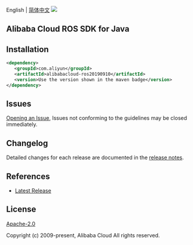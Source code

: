 English | [简体中文](README-CN.md)
![](https://aliyunsdk-pages.alicdn.com/icons/AlibabaCloud.svg)

## Alibaba Cloud ROS SDK for Java

## Installation

```xml
<dependency>
   <groupId>com.aliyun</groupId>
   <artifactId>alibabacloud-ros20190910</artifactId>
   <version>Use the version shown in the maven badge</version>
</dependency>
```

## Issues
[Opening an Issue](https://github.com/aliyun/alibabacloud-java-async-sdk/issues/new), Issues not conforming to the guidelines may be closed immediately.

## Changelog
Detailed changes for each release are documented in the [release notes](./ChangeLog.txt).

## References
* [Latest Release](https://github.com/aliyun/alibabacloud-async-java-sdk/)

## License
[Apache-2.0](http://www.apache.org/licenses/LICENSE-2.0)

Copyright (c) 2009-present, Alibaba Cloud All rights reserved.